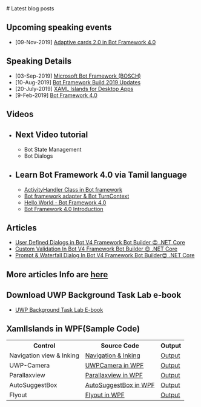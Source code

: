 
<BR>
<BR>
# Latest blog posts

## Upcoming speaking events
- [09-Nov-2019] <a href="https://www.meetup.com/DotNetBLR/events/264545071/?comment_table_id=505211227&comment_table_name=event_comment"> Adaptive cards 2.0 in Bot Framework 4.0 </a>

## Speaking Details<BR>
- [03-Sep-2019] <a href="https://github.com/rvinothrajendran/rvinothrajendran.github.io/blob/master/meetupinfo.md"> Microsoft Bot Framework (BOSCH) </a>
- [10-Aug-2019] <a href="https://www.meetup.com/DotNetBLR/events/262410498/">Bot Framework Build 2019 Updates</a>
- [20-July-2019] <a href="https://www.meetup.com/BDotNetUG/events/262892444/">XAML Islands for Desktop Apps</a>
- [9-Feb-2019] <a href="https://www.meetup.com/DotNetBLR/events/257654773/">Bot Framework 4.0</a>

## Videos<BR>
   - ## Next Video tutorial<BR>
      - Bot State Management<BR>
      - Bot Dialogs
   - ## Learn Bot Framework 4.0 via Tamil language<BR>    
     - <a href="https://www.youtube.com/watch?v=1BFN2LROmfo/">ActivityHandler Class in Bot framework</a>
     - <a href="https://www.youtube.com/watch?v=GQd8PWRK3Bs/">Bot framework adapter & Bot TurnContext</a>
     - <a href="https://www.youtube.com/watch?v=xR1hZKeWUTQ&t=417s/">Hello World - Bot Framework 4.0</a>
     - <a href="https://www.youtube.com/watch?v=81S3WJTRDxs&t=11s/">Bot Framework 4.0 Introduction</a>
  
## Articles<BR>
   - <a href="https://www.c-sharpcorner.com/article/create-userdefined-dialogs-in-bot-v4-framework-bot-builder-net-core">User Defined Dialogs in Bot V4 Framework Bot Builder 😍 .NET Core</a><BR>
   - <a href="https://www.c-sharpcorner.com/article/custom-validation-in-bot-v4-framework-bot-builder-net-core2"> Custom Validation In Bot V4 Framework Bot Builder 😍 .NET Core </a><BR>
   - <a href="https://www.c-sharpcorner.com/article/prompt-and-waterfall-dialog-in-bot-v4-framework-bot-builder-net-core">Prompt & Waterfall Dialog In Bot V4 Framework Bot Builder😍 .NET Core</a><BR>
   
## More articles Info are <a href="https://www.c-sharpcorner.com/members/vinoth-rajendran2"> here </a>
   
## Download UWP Background Task Lab e-book<BR>
   - <a href="https://onedrive.live.com/view.aspx?cid=B1E8EE50CD44BF76&resid=B1E8EE50CD44BF76%21156681&canary=3wfTgnoOHOB6qxERymQCfkfn24wG2bFhnfBjlmxxD1Y%3D9&ithint=%2Epdf&open=true&app=WordPdf">UWP Background Task Lab E-book</a><BR>
   
## XamlIslands in WPF(Sample Code)<BR>
<table class="tg">
  <tr>
    <th class="tg-yw4l"><b>Control</b></th>
    <th class="tg-yw4l"><b>Source Code</b></th>
    <th class="tg-yw4l"><b>Output</b></th>
  </tr>
  <tr>
    <td class="tg-yw4l">Navigation view & Inking</td>
    <td class="tg-yw4l"><a href="https://github.com/rvinothrajendran/XamlIslands/tree/master/XAMLNavView">Navigation & Inking </a></td>
    <td class="tg-yw4l"><a href="https://twitter.com/vinothrajendran/status/1153681414375661569"> Output </a></td>
  </tr>
  <tr>
    <td class="tg-yw4l">UWP-Camera</td>
    <td class="tg-yw4l"><a href="https://github.com/rvinothrajendran/XamlIslands/tree/master/UWPCameraInWPF">UWPCamera in WPF </a></td>
    <td class="tg-yw4l"><a href="https://twitter.com/marbtweeting/status/1155944113524449282"> Output </a></td>
  </tr>
   <tr>
    <td class="tg-yw4l">Parallaxview</td>
    <td class="tg-yw4l"><a href="https://github.com/rvinothrajendran/XamlIslands/tree/master/WpfParallaxView">Parallaxview in WPF </a></td>
    <td class="tg-yw4l"><a href="https://twitter.com/vinothrajendran/status/1158382792662589440"> Output </a></td>
  </tr>
   <tr>
    <td class="tg-yw4l">AutoSuggestBox</td>
    <td class="tg-yw4l"><a href="https://github.com/rvinothrajendran/XamlIslands/tree/master/AutoSuggestBoxinWPF">AutoSuggestBox in WPF </a></td>
    <td class="tg-yw4l"><a href="https://twitter.com/vinothrajendran/status/1178324166031728649"> Output </a></td>
  </tr>
   <tr>
    <td class="tg-yw4l">Flyout</td>
    <td class="tg-yw4l"><a href="https://github.com/rvinothrajendran/XamlIslands/tree/master/Flyout/WPFXamlTemplate">Flyout in WPF </a></td>
    <td class="tg-yw4l"><a href="https://twitter.com/vinothrajendran/status/1178324166031728649"> Output </a></td>
  </tr>
</table> 

